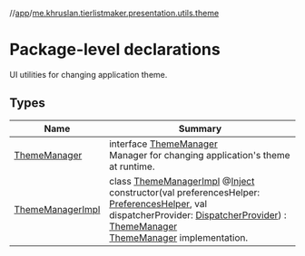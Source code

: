 //[app](../../index.md)/[me.khruslan.tierlistmaker.presentation.utils.theme](index.md)

# Package-level declarations

UI utilities for changing application theme.

## Types

| Name | Summary |
|---|---|
| [ThemeManager](-theme-manager/index.md) | interface [ThemeManager](-theme-manager/index.md)<br>Manager for changing application's theme at runtime. |
| [ThemeManagerImpl](-theme-manager-impl/index.md) | class [ThemeManagerImpl](-theme-manager-impl/index.md) @[Inject](https://javax-inject.github.io/javax-inject/api/javax/inject/Inject.html) constructor(val preferencesHelper: [PreferencesHelper](../me.khruslan.tierlistmaker.data.providers.database/-preferences-helper/index.md), val dispatcherProvider: [DispatcherProvider](../me.khruslan.tierlistmaker.data.providers.dispatchers/-dispatcher-provider/index.md)) : [ThemeManager](-theme-manager/index.md)<br>[ThemeManager](-theme-manager/index.md) implementation. |
